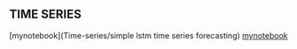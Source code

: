 ## TIME SERIES
[mynotebook](Time-series/simple lstm time series forecasting)
[mynotebook](subfolder/mynotebook.ipynb)

